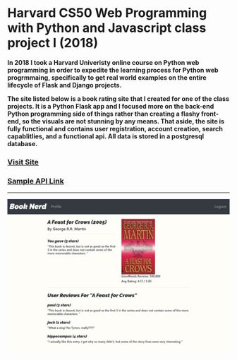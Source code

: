 # Harvard CS50 Web Programming with Python and Javascript class project I (2018)

**In 2018 I took a Harvard Univeristy online course on Python web programming in order
to expedite the learning process for Python web progrmmaing, specifically to get real world
examples on the entire lifecycle of Flask and Django projects.** 

**The site listed below is a book rating site that I created for one of the class projects.
It is a Python Flask app and I focused more on the back-end Python programming side of things rather 
than creating a flashy front-end, so the visuals are not stunning by any means. 
That aside, the site is fully functional and contains user registration, account creation, 
search capablitlies, and a functional api. All data is stored in a postgresql database.**

### [Visit Site](https://booknerd.herokuapp.com/)

### [Sample API Link](https://booknerd.herokuapp.com/api/0451169514)

---

<img src="static/screen.PNG">
